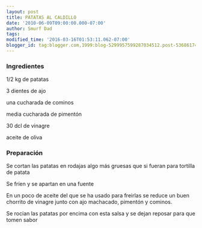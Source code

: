 ```yaml
---
layout: post
title: PATATAS AL CALDILLO
date: '2010-06-09T09:00:00.000-07:00'
author: Smurf Dad
tags: 
modified_time: '2016-03-16T01:53:11.062-07:00'
blogger_id: tag:blogger.com,1999:blog-5299957599287034512.post-5368617488301495330
---
```


<h3>Ingredientes</h3>

1/2 kg de patatas

3 dientes de ajo

una cucharada de cominos

media cucharada de pimentón

30 dcl de vinagre

aceite de oliva

<h3>Preparación</h3>

Se cortan las patatas en rodajas algo más gruesas que si fueran para tortilla de patata

Se fríen y se apartan en una fuente

En un poco de aceite del que se ha usado para freirlas se reduce un buen chorrito de vinagre junto con ajo machacado, pimentón y cominos.

Se rocian las patatas por encima con esta salsa y se dejan reposar para que tomen sabor

